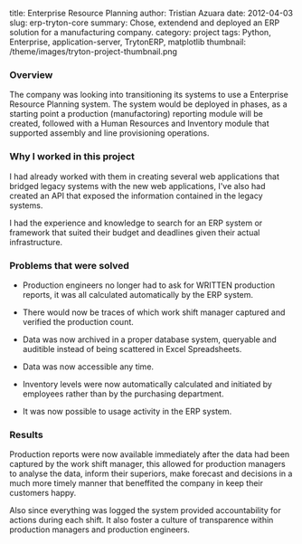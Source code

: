 title: Enterprise Resource Planning
author: Tristian Azuara
date: 2012-04-03
slug: erp-tryton-core
summary: Chose, extendend and deployed an ERP solution for a manufacturing company.
category: project
tags: Python, Enterprise, application-server, TrytonERP, matplotlib
thumbnail: /theme/images/tryton-project-thumbnail.png


### Overview
The company was looking into transitioning its systems to use a Enterprise Resource Planning
system. The system would be deployed in phases, as a starting point a production (manufactoring)
reporting module will be created, followed with a Human Resources and Inventory module that supported
assembly and line provisioning operations.

### Why I worked in this project
I had already worked with them in creating several web applications that bridged legacy systems with the new
web applications, I've also had created an API that exposed the information contained in the legacy systems.

I had the experience and knowledge to search for an ERP system or framework that suited their budget and 
deadlines given their actual infrastructure.

### Problems that were solved

 * Production engineers no longer had to ask for WRITTEN production reports, it was all calculated 
   automatically by the ERP system.

 * There would now be traces of which work shift manager captured and verified the production count.

 * Data was now archived in a proper database system, queryable and auditible instead of being 
   scattered in Excel Spreadsheets.

 * Data was now accessible any time.

 * Inventory levels were now automatically calculated and initiated by employees rather than by the purchasing 
   department.

 * It was now possible to usage activity in the ERP system.

### Results

Production reports were now available immediately after the data had been captured by the work shift manager, this
allowed for production managers to analyse the data, inform their superiors, make forecast and decisions in a much
more timely manner that beneffited the company in keep their customers happy.

Also since everything was logged the system provided accountability for actions during each shift. It also foster
a culture of transparence within production managers and production engineers.
